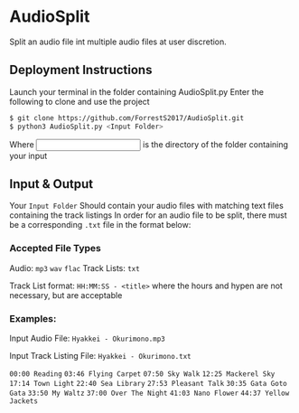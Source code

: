 # AudioSplit
Split an audio file int multiple audio files at user discretion.

## Deployment Instructions
Launch your terminal in the folder containing AudioSplit.py
Enter the following to clone and use the project
```sh
$ git clone https://github.com/ForrestS2017/AudioSplit.git
$ python3 AudioSplit.py <Input Folder>
```
Where <Input Folder> is the directory of the folder containing your input

## Input & Output
Your `Input Folder` Should contain your audio files with matching text files containing the track listings
In order for an audio file to be split, there must be a corresponding `.txt` file in the format below:

### Accepted File Types
Audio: `mp3` `wav` `flac`
Track Lists: `txt`

Track List format:
`HH:MM:SS - <title>` where the hours and hypen are not necessary, but are acceptable

### Examples:

Input Audio File: 
`Hyakkei - Okurimono.mp3`

Input Track Listing File:
`Hyakkei - Okurimono.txt`

`00:00 Reading`
`03:46 Flying Carpet`
`07:50 Sky Walk`
`12:25 Mackerel Sky`
`17:14 Town Light`
`22:40 Sea Library`
`27:53 Pleasant Talk`
`30:35 Gata Goto Gata`
`33:50 My Waltz`
`37:00 Over The Night`
`41:03 Nano Flower`
`44:37 Yellow Jackets`

